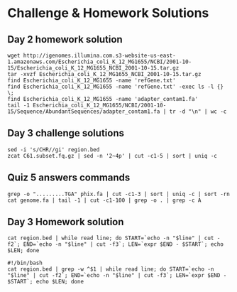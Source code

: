 Challenge & Homework Solutions
==============================

Day 2 homework solution
-----------------------

    wget http://igenomes.illumina.com.s3-website-us-east-1.amazonaws.com/Escherichia_coli_K_12_MG1655/NCBI/2001-10-15/Escherichia_coli_K_12_MG1655_NCBI_2001-10-15.tar.gz
    tar -xvzf Escherichia_coli_K_12_MG1655_NCBI_2001-10-15.tar.gz
    find Escherichia_coli_K_12_MG1655 -name 'refGene.txt'
    find Escherichia_coli_K_12_MG1655 -name 'refGene.txt' -exec ls -l {} \;
    find Escherichia_coli_K_12_MG1655 -name 'adapter_contam1.fa'
    tail -1 Escherichia_coli_K_12_MG1655/NCBI/2001-10-15/Sequence/AbundantSequences/adapter_contam1.fa | tr -d "\n" | wc -c

Day 3 challenge solutions
-------------------------

    sed -i 's/CHR//gi' region.bed
    zcat C61.subset.fq.gz | sed -n '2~4p' | cut -c1-5 | sort | uniq -c

Quiz 5 answers commands
-----------------------

    grep -o ".........TGA" phix.fa | cut -c1-3 | sort | uniq -c | sort -rn
    cat genome.fa | tail -1 | cut -c1-100 | grep -o . | grep -c A

Day 3 Homework solution
-----------------------

    cat region.bed | while read line; do START=`echo -n "$line" | cut -f2`; END=`echo -n "$line" | cut -f3`; LEN=`expr $END - $START`; echo $LEN; done

    #!/bin/bash
    cat region.bed | grep -w ^$1 | while read line; do START=`echo -n "$line" | cut -f2`; END=`echo -n "$line" | cut -f3`; LEN=`expr $END - $START`; echo $LEN; done
